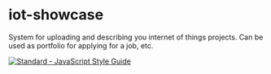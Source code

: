 # iot-showcase
System for uploading and describing you internet of things projects. Can be used as portfolio for applying for a job, etc.


[![Standard - JavaScript Style Guide](https://cdn.rawgit.com/feross/standard/master/badge.svg)](https://github.com/feross/standard)
